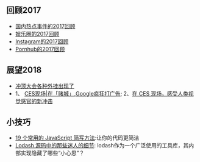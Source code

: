 
## 回顾2017
- [国内热点事件的2017回顾](https://mp.weixin.qq.com/s?__biz=MjM5NDA5NDcyMA==&mid=2651684216&idx=1&sn=68b5af34fdb10cb89e0a1b06a59b2d30&chksm=bd74d6978a035f81a9652a777f8ce211ea15d20f0e9fcfffd479490337434afc4440c94464d9&scene=21)
- [娱乐圈的2017回顾](http://www.zaobao.com.sg/zentertainment/celebs/story20171227-822018)
- [Instagram的2017回顾](https://hypebeast.com/zh/2017/11/instagram-2017-year-in-review)
- [Pornhub的2017回顾](https://www.pornhub.com/insights/2017-year-in-review)

## 展望2018
- [冲顶大会各种外挂出现了](http://blog.csdn.net/csdnnews/article/details/79029992)
- 1、 [CES现场|在「赌城」,Google疯狂打广告](http://www.geekpark.net/news/225892);
 2、[在 CES 现场，感受人类视觉感官的新冲击](http://www.geekpark.net/news/225943)


## 小技巧

- [19 个常用的 JavaScript 简写方法](http://mp.weixin.qq.com/s?__biz=MzAwNDcyNjI3OA==&mid=2650840838&idx=1&sn=5b8d653fa8b0e1e7d1dc630e844cd2f0&chksm=80d3b46fb7a43d79086e77ce1f4e85d0d110b5426d8af6e942c96d3c5030fde738fde6725879&mpshare=1&scene=23&srcid=0111dlNe7XBmjmndQIG2szJh#rd):让你的代码更简洁
- [Lodash 源码中的那些迷人的细节](https://zhuanlan.zhihu.com/p/32823459?iam=aafe36b7b11f10c90993ea3fca0a95dc?utm_medium=social&utm_source=qq): lodash作为一个广泛使用的工具库，其内部实现隐藏了哪些“小心思”？

